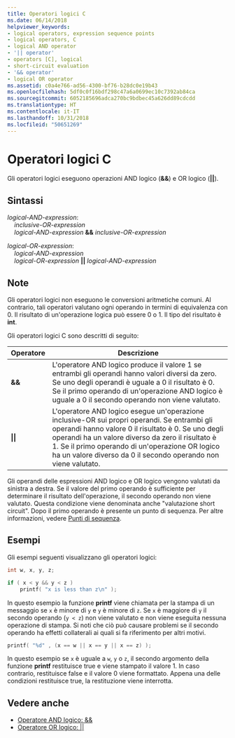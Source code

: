 ```yaml
---
title: Operatori logici C
ms.date: 06/14/2018
helpviewer_keywords:
- logical operators, expression sequence points
- logical operators, C
- logical AND operator
- '|| operator'
- operators [C], logical
- short-circuit evaluation
- '&& operator'
- logical OR operator
ms.assetid: c0a4e766-ad56-4300-bf76-b28dc0e19b43
ms.openlocfilehash: 5df0c0f16bdf298c47a6a0699ec10c7392ab84ca
ms.sourcegitcommit: 6052185696adca270bc9bdbec45a626dd89cdcdd
ms.translationtype: HT
ms.contentlocale: it-IT
ms.lasthandoff: 10/31/2018
ms.locfileid: "50651269"
---
```

# <a name="c-logical-operators"></a>Operatori logici C

Gli operatori logici eseguono operazioni AND logico (**&&**) e OR logico (**||**).

## <a name="syntax"></a>Sintassi

*logical-AND-expression*:<br/>
&nbsp;&nbsp;&nbsp;&nbsp;*inclusive-OR-expression*<br/>
&nbsp;&nbsp;&nbsp;&nbsp;*logical-AND-expression*  **&&**  *inclusive-OR-expression*

*logical-OR-expression*:<br/>
&nbsp;&nbsp;&nbsp;&nbsp;*logical-AND-expression*<br/>
&nbsp;&nbsp;&nbsp;&nbsp;*logical-OR-expression*  **&#124;&#124;**  *logical-AND-expression*

## <a name="remarks"></a>Note

Gli operatori logici non eseguono le conversioni aritmetiche comuni. Al contrario, tali operatori valutano ogni operando in termini di equivalenza con 0. Il risultato di un'operazione logica può essere 0 o 1. Il tipo del risultato è **int**.

Gli operatori logici C sono descritti di seguito:

|Operatore|Descrizione|
|--------------|-----------------|
|**&&**|L'operatore AND logico produce il valore 1 se entrambi gli operandi hanno valori diversi da zero. Se uno degli operandi è uguale a 0 il risultato è 0. Se il primo operando di un'operazione AND logico è uguale a 0 il secondo operando non viene valutato.|
|**&#124;&#124;**|L'operatore AND logico esegue un'operazione inclusive-OR sui propri operandi. Se entrambi gli operandi hanno valore 0 il risultato è 0. Se uno degli operandi ha un valore diverso da zero il risultato è 1. Se il primo operando di un'operazione OR logico ha un valore diverso da 0 il secondo operando non viene valutato.|

Gli operandi delle espressioni AND logico e OR logico vengono valutati da sinistra a destra. Se il valore del primo operando è sufficiente per determinare il risultato dell'operazione, il secondo operando non viene valutato. Questa condizione viene denominata anche "valutazione short circuit". Dopo il primo operando è presente un punto di sequenza. Per altre informazioni, vedere [Punti di sequenza](../c-language/c-sequence-points.md).

## <a name="examples"></a>Esempi

Gli esempi seguenti visualizzano gli operatori logici:

```C
int w, x, y, z;

if ( x < y && y < z )
    printf( "x is less than z\n" );
```

In questo esempio la funzione **printf** viene chiamata per la stampa di un messaggio se `x` è minore di `y` e `y` è minore di `z`. Se `x` è maggiore di `y` il secondo operando (`y < z`) non viene valutato e non viene eseguita nessuna operazione di stampa. Si noti che ciò può causare problemi se il secondo operando ha effetti collaterali ai quali si fa riferimento per altri motivi.

```C
printf( "%d" , (x == w || x == y || x == z) );
```

In questo esempio se `x` è uguale a `w`, `y` o `z`, il secondo argomento della funzione **printf** restituisce true e viene stampato il valore 1. In caso contrario, restituisce false e il valore 0 viene formattato. Appena una delle condizioni restituisce true, la restituzione viene interrotta.

## <a name="see-also"></a>Vedere anche

- [Operatore AND logico: &&](../cpp/logical-and-operator-amp-amp.md)
- [Operatore OR logico: &#124;&#124;](../cpp/logical-or-operator-pipe-pipe.md)
